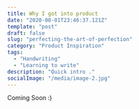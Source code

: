 ```yaml
---
title: Why I got into product
date: "2020-08-01T23:46:37.121Z"
template: "post"
draft: false
slug: "perfecting-the-art-of-perfection"
category: "Product Inspiration"
tags:
  - "Handwriting"
  - "Learning to write"
description: "Quick intro ."
socialImage: "/media/image-2.jpg"
---
```


Coming Soon :) 